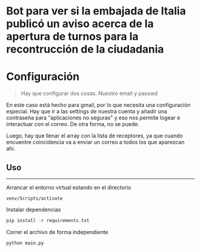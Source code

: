 # Bot para ver si la embajada de Italia publicó un aviso acerca de la apertura de turnos para la recontrucción de la ciudadania

# Configuración

> Hay que configurar dos cosas. Nuestro email y passwd

En este caso está hecho para gmail, por lo que necesita una configuración especial. Hay que ir a las settings de nuestra cuenta y añadir una contraseña para "aplicaciones no seguras" y eso nos permite logear e interactuar con el correo. De otra forma, no se puede.

Luego, hay que llenar el array con la lista de receptores, ya que cuando encuentre coincidencia va a enviar un correo a todos los que aparezcan ahi.


## Uso
---
Arrancar el entorno virtual estando en el directorio
```
venv/Scripts/activate
```
Instalar dependencias
```python
pip install -r requirements.txt
```
Correr el archivo de forma independiente
```python
python main.py
```

